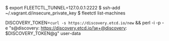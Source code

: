 $ export FLEETCTL_TUNNEL=127.0.0.1:2222
$ ssh-add ~/.vagrant.d/insecure_private_key
$ fleetctl list-machines

DISCOVERY_TOKEN=`curl -s https://discovery.etcd.io/new` && perl -i -p -e "s@discovery: https://discovery.etcd.io/\w+@discovery: $DISCOVERY_TOKEN@g" user-data